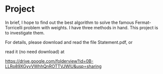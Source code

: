 Project
=======

In brief, I hope to find out the best algorithm to solve the famous Fermat-Torricelli problem with weights. 
I have three methods in hand. This project is to investigate them.

For details, please download and read the file Statement.pdf, or 

read it (no need download) at

https://drive.google.com/folderview?id=0B-LLRo89XGyvVWhhQnROTTVJWlU&usp=sharing

